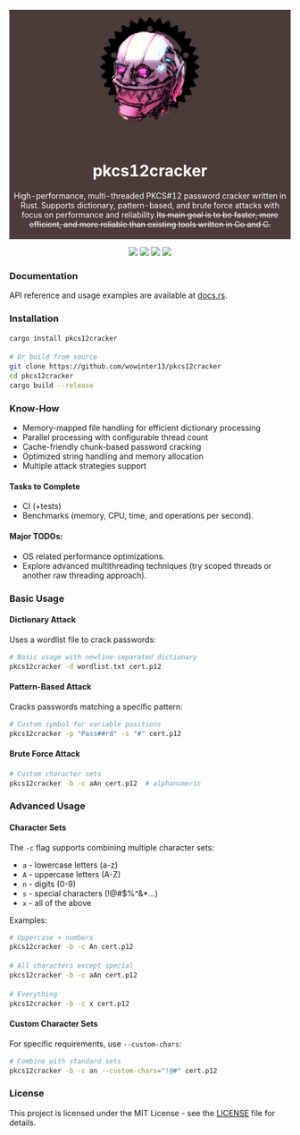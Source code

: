 <div align="center">
<table>
  <tr>
    <td bgcolor="#4B3B39">
      <div align="center">
        <picture>
          <img src="img/mekus.png" alt="Mekus">
        </picture>
        <h1 style="color:white">pkcs12cracker</h1>
        <p style="color:white"> High-performance, multi-threaded PKCS#12 password cracker written in Rust. Supports dictionary, pattern-based, and brute force attacks with focus on performance and reliability.<s>Its main goal is to be faster, more efficient, and more reliable than existing tools written in Go and C.</s></p> 
      </div>
    </td>
  </tr>
</table>
</div>

<p align="center">
<a href="https://www.rust-lang.org"><img src="https://img.shields.io/badge/built_with-Rust-dca282.svg?logo=rust" /></a>
<a href="http://makeapullrequest.com"><img src="https://img.shields.io/badge/PRs-welcome-brightgreen.svg?style=flat-square" /></a>
<a href="https://github.com/wowinter13/pkcs12cracker/releases"><img src="https://img.shields.io/github/v/release/wowinter13/pkcs12cracker.svg?style=flat-square" /></a>
<a href="https://github.com/wowinter13/pkcs12cracker/actions"><img src="https://github.com/wowinter13/pkcs12cracker/actions/workflows/tests.yml/badge.svg" /></a>
</p>

### Documentation

API reference and usage examples are available at [docs.rs](https://docs.rs/crate/pkcs12cracker/latest).

### Installation

```bash
cargo install pkcs12cracker

# Or build from source
git clone https://github.com/wowinter13/pkcs12cracker
cd pkcs12cracker
cargo build --release
```

### Know-How

- Memory-mapped file handling for efficient dictionary processing
- Parallel processing with configurable thread count
- Cache-friendly chunk-based password cracking
- Optimized string handling and memory allocation
- Multiple attack strategies support

#### Tasks to Complete
- CI (+tests)
- Benchmarks (memory, CPU, time, and operations per second).

#### Major TODOs:
- OS related performance optimizations.
- Explore advanced multithreading techniques (try scoped threads or another raw threading approach).

### Basic Usage

#### Dictionary Attack
Uses a wordlist file to crack passwords:
```bash
# Basic usage with newline-separated dictionary
pkcs12cracker -d wordlist.txt cert.p12
```

#### Pattern-Based Attack
Cracks passwords matching a specific pattern:
```bash
# Custom symbol for variable positions
pkcs12cracker -p "Pass##rd" -s "#" cert.p12
```

#### Brute Force Attack

```bash
# Custom character sets
pkcs12cracker -b -c aAn cert.p12  # alphanumeric
```

### Advanced Usage

#### Character Sets
The `-c` flag supports combining multiple character sets:
- `a` - lowercase letters (a-z)
- `A` - uppercase letters (A-Z)
- `n` - digits (0-9)
- `s` - special characters (!@#$%^&*...)
- `x` - all of the above

Examples:
```bash
# Uppercase + numbers
pkcs12cracker -b -c An cert.p12

# All characters except special
pkcs12cracker -b -c aAn cert.p12

# Everything
pkcs12cracker -b -c x cert.p12
```

#### Custom Character Sets
For specific requirements, use `--custom-chars`:
```bash
# Combine with standard sets
pkcs12cracker -b -c an --custom-chars="!@#" cert.p12
```


### License

This project is licensed under the MIT License - see the [LICENSE](LICENSE) file for details.